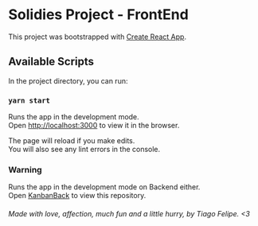 # Solidies Project - FrontEnd

This project was bootstrapped with [Create React App](https://github.com/facebook/create-react-app).

## Available Scripts

In the project directory, you can run:

### `yarn start`

Runs the app in the development mode.<br />
Open [http://localhost:3000](http://localhost:3000) to view it in the browser.

The page will reload if you make edits.<br />
You will also see any lint errors in the console.

### Warning

Runs the app in the development mode on Backend either.<br />
Open [KanbanBack](https://github.com/tiagofsv95/KanbanBack) to view this repository.

###### Made with love, affection, much fun and a little hurry, by Tiago Felipe. <3
